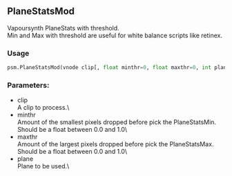 ## PlaneStatsMod

Vapoursynth PlaneStats with threshold.\
Min and Max with threshold are useful for white balance scripts like retinex.

### Usage
```python
psm.PlaneStatsMod(vnode clip[, float minthr=0, float maxthr=0, int plane=0])
```
### Parameters:

- clip\
    A clip to process.\
- minthr\
    Amount of the smallest pixels dropped before pick the PlaneStatsMin.\
    Should be a float between 0.0 and 1.0\
- maxthr\
    Amount of the largest pixels dropped before pick the PlaneStatsMax.\
    Should be a float between 0.0 and 1.0\
- plane\
    Plane to be used.\